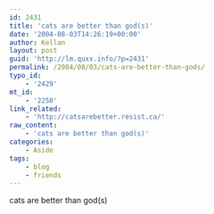 ```yaml
---
id: 2431
title: 'cats are better than god(s)'
date: '2004-08-03T14:26:19+00:00'
author: Kellan
layout: post
guid: 'http://lm.quxx.info/?p=2431'
permalink: /2004/08/03/cats-are-better-than-gods/
typo_id:
    - '2429'
mt_id:
    - '2250'
link_related:
    - 'http://catsarebetter.resist.ca/'
raw_content:
    - 'cats are better than god(s)'
categories:
    - Aside
tags:
    - blog
    - friends
---
```


cats are better than god(s)